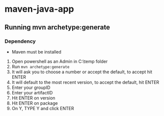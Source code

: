 # maven-java-app

## Running mvn archetype:generate

### Dependency
  * Maven must be installed

  1. Open powershell as an Admin in C:\temp folder
  2. Run `mvn archetype:generate`
  3. It will ask you to choose a number or accept the default, to accept hit ENTER
  4. It will default to the most recent version, to accept the default, hit ENTER
  5. Enter your groupID
  6. Enter your artifactID
  7. Hit ENTER on version
  8. Hit ENTER on package
  9. On Y, TYPE Y and click ENTER
